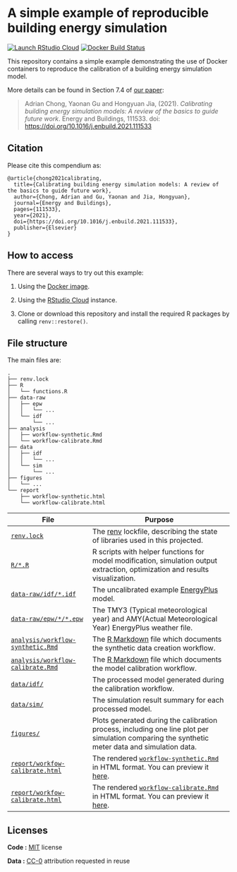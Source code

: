 # A simple example of reproducible building energy simulation

[![Launch RStudio Cloud](https://img.shields.io/badge/RStudio-Cloud-blue)](https://rstudio.cloud/project/2306579)
[![Docker Build Status](https://img.shields.io/docker/cloud/automated/hongyuanjia/reproducing-building-simulation.svg)](https://hub.docker.com/r/hongyuanjia/reproducing-building-simulation)

This repository contains a simple example demonstrating the use of Docker containers to reproduce the calibration
of a building energy simulation model.

More details can be found in Section 7.4 of [our paper](https://github.com/ideas-lab-nus/calibrating-building-simulation-review):

> Adrian Chong, Yaonan Gu and Hongyuan Jia, (2021).
> *Calibrating building energy simulation models: A review of the basics to guide future work*.
> Energy and Buildings, 111533. doi: <https://doi.org/10.1016/j.enbuild.2021.111533>


## Citation

Please cite this compendium as:
```
@article{chong2021calibrating,
  title={Calibrating building energy simulation models: A review of the basics to guide future work},
  author={Chong, Adrian and Gu, Yaonan and Jia, Hongyuan},
  journal={Energy and Buildings},
  pages={111533},
  year={2021},
  doi={https://doi.org/10.1016/j.enbuild.2021.111533},
  publisher={Elsevier}
}
```


## How to access

There are several ways to try out this example:

1. Using the [Docker image](https://hub.docker.com/r/hongyuanjia/reproducing-building-simulation).

2. Using the [RStudio Cloud](https://rstudio.cloud/project/2306579) instance.

3. Clone or download this repository and install the required R packages by calling `renv::restore()`.

## File structure

The main files are:

```
.
├── renv.lock
├── R
│   └── functions.R
├── data-raw
│   ├── epw
│   │   └── ...
│   └── idf
│       └── ...
├── analysis
│   ├── workflow-synthetic.Rmd
│   └── workflow-calibrate.Rmd
├── data
│   ├── idf
│   │   └── ...
│   └── sim
│       └── ...
├── figures
│   └── ...
└── report
    ├── workflow-synthetic.html
    └── workflow-calibrate.html
```

| File                                                                                                                                            | Purpose                                                                                                                                                                                                                                |
| ---                                                                                                                                             | ---                                                                                                                                                                                                                                    |
| [`renv.lock`](https://github.com/ideas-lab-nus/reproducing-building-simulation/blob/main/renv.lock)                                             | The [renv](https://rstudio.github.io/renv/index.html) lockfile, describing the state of libraries used in this projected.                                                                                                              |
| [`R/*.R`](https://github.com/ideas-lab-nus/reproducing-building-simulation/blob/main/R)                                                         | R scripts with helper functions for model modification, simulation output extraction, optimization and results visualization.                                                                                                          |
| [`data-raw/idf/*.idf`](https://github.com/ideas-lab-nus/reproducing-building-simulation/blob/main/data/idf)                                     | The uncalibrated example [EnergyPlus](https://energyplus.net/) model.                                                                                                                                                                  |
| [`data-raw/epw/*/*.epw`](https://github.com/ideas-lab-nus/reproducing-building-simulation/blob/main/data/epw)                                   | The TMY3 (Typical meteorological year) and AMY(Actual Meteorological Year) EnergyPlus weather file.                                                                                                                                    |
| [`analysis/workflow-synthetic.Rmd`](https://github.com/ideas-lab-nus/reproducing-building-simulation/blob/main/analysis/workflow-synthetic.Rmd) | The [R Markdown](https://rmarkdown.rstudio.com/) file which documents the synthetic data creation workflow.                                                                                                                            |
| [`analysis/workflow-calibrate.Rmd`](https://github.com/ideas-lab-nus/reproducing-building-simulation/blob/main/analysis/workflow-calibrate.Rmd) | The [R Markdown](https://rmarkdown.rstudio.com/) file which documents the model calibration workflow.                                                                                                                                  |
| [`data/idf/`](https://github.com/ideas-lab-nus/reproducing-building-simulation/blob/master/data/idf)                                            | The processed model generated during the calibration workflow.                                                                                                                                                                         |
| [`data/sim/`](https://github.com/ideas-lab-nus/reproducing-building-simulation/blob/master/data/sim)                                            | The simulation result summary for each processed model.                                                                                                                                                                                |
| [`figures/`](https://github.com/ideas-lab-nus/reproducing-building-simulation/blob/master/figures)                                              | Plots generated during the calibration process, including one line plot per simulation comparing the synthetic meter data and simulation data.                                                                                         |
| [`report/workfow-calibrate.html`](https://github.com/ideas-lab-nus/reproducing-building-simulation/blob/main/analysis/workflow-synthetic.html)  | The rendered [`workflow-synthetic.Rmd`](https://github.com/ideas-lab-nus/reproducing-building-simulation/blob/main/analysis/workflow-synthetic.Rmd) in HTML format. You can preview it [here](https://workflow-synthetic.netlify.app). |
| [`report/workfow-calibrate.html`](https://github.com/ideas-lab-nus/reproducing-building-simulation/blob/main/analysis/workflow-calibrate.html)  | The rendered [`workflow-calibrate.Rmd`](https://github.com/ideas-lab-nus/reproducing-building-simulation/blob/main/analysis/workflow-calibrate.Rmd) in HTML format. You can preview it [here](https://workflow-calibrate.netlify.app). |

## Licenses

**Code :** [MIT](https://github.com/ideas-lab-nus/reproducing-building-simulation/blob/main/LICENSE) license

**Data :** [CC-0](http://creativecommons.org/publicdomain/zero/1.0/) attribution requested in reuse
